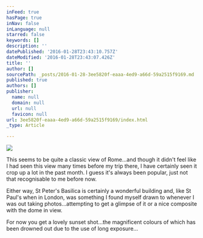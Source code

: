 ```yaml
---
inFeed: true
hasPage: true
inNav: false
inLanguage: null
starred: false
keywords: []
description: ''
datePublished: '2016-01-28T23:43:10.757Z'
dateModified: '2016-01-28T23:43:07.426Z'
title: ''
author: []
sourcePath: _posts/2016-01-28-3ee5820f-eaaa-4ed9-a66d-59a2515f9169.md
published: true
authors: []
publisher:
  name: null
  domain: null
  url: null
  favicon: null
url: 3ee5820f-eaaa-4ed9-a66d-59a2515f9169/index.html
_type: Article

---
```

![](https://s3-us-west-2.amazonaws.com/the-grid-img/p/0e1d8fff65055bc67f1304edf1583ac703e14085.jpg)

This seems to be quite a classic view of Rome...and though it didn't feel like I had seen this view many times before my trip there, I have certainly seen it crop up a lot in the past month. I guess it's always been popular, just not that recognisable to me before now.

Either way, St Peter's Basilica is certainly a wonderful building and, like St Paul's when in London, was something I found myself drawn to whenever I was out taking photos...attempting to get a glimpse of it or a nice composite with the dome in view.

For now you get a lovely sunset shot...the magnificent colours of which has been drowned out due to the use of long exposure...